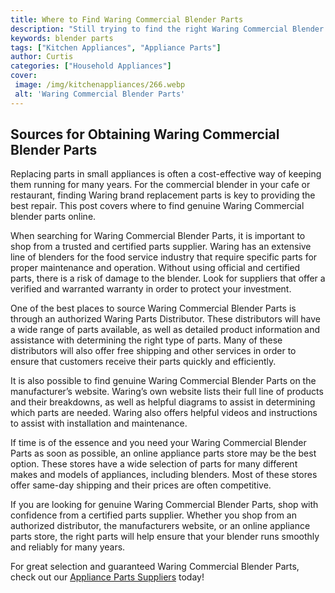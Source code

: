 ```yaml
---
title: Where to Find Waring Commercial Blender Parts
description: "Still trying to find the right Waring Commercial Blender parts This guide will provide you with resources on where to find the best parts to get your blender running like new again"
keywords: blender parts
tags: ["Kitchen Appliances", "Appliance Parts"]
author: Curtis
categories: ["Household Appliances"]
cover: 
 image: /img/kitchenappliances/266.webp
 alt: 'Waring Commercial Blender Parts'
---
```

## Sources for Obtaining Waring Commercial Blender Parts

Replacing parts in small appliances is often a cost-effective way of keeping them running for many years. For the commercial blender in your cafe or restaurant, finding Waring brand replacement parts is key to providing the best repair. This post covers where to find genuine Waring Commercial blender parts online.

When searching for Waring Commercial Blender Parts, it is important to shop from a trusted and certified parts supplier. Waring has an extensive line of blenders for the food service industry that require specific parts for proper maintenance and operation. Without using official and certified parts, there is a risk of damage to the blender. Look for suppliers that offer a verified and warranted warranty in order to protect your investment.

One of the best places to source Waring Commercial Blender Parts is through an authorized Waring Parts Distributor. These distributors will have a wide range of parts available, as well as detailed product information and assistance with determining the right type of parts. Many of these distributors will also offer free shipping and other services in order to ensure that customers receive their parts quickly and efficiently.

It is also possible to find genuine Waring Commercial Blender Parts on the manufacturer’s website. Waring’s own website lists their full line of products and their breakdowns, as well as helpful diagrams to assist in determining which parts are needed. Waring also offers helpful videos and instructions to assist with installation and maintenance.

If time is of the essence and you need your Waring Commercial Blender Parts as soon as possible, an online appliance parts store may be the best option. These stores have a wide selection of parts for many different makes and models of appliances, including blenders. Most of these stores offer same-day shipping and their prices are often competitive.

If you are looking for genuine Waring Commercial Blender Parts, shop with confidence from a certified parts supplier. Whether you shop from an authorized distributor, the manufacturers website, or an online appliance parts store, the right parts will help ensure that your blender runs smoothly and reliably for many years.

For great selection and guaranteed Waring Commercial Blender Parts, check out our [Appliance Parts Suppliers](.pages/appliance-parts-suppliers/) today!
